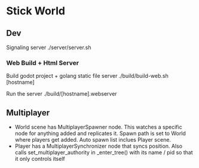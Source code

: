 # Stick World

## Dev

Signaling server
./server/server.sh

### Web Build + Html Server

Build godot project + golang static file server
./build/build-web.sh [hostname]

Run the server
./build/[hostname].webserver

## Multiplayer

- World scene has MultiplayerSpawner node. This watches a specific node for anything added and replicates it. Spawn path is set to World where players get added. Auto spawn list inclues Player scene.
- Player has a MultiplayerSynchronizer node that syncs position. Also calls set_multiplayer_authority in \_enter_tree() with its name / pid so that it only controls itself

